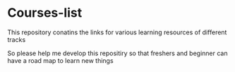 # Courses-list
This repository conatins the links for various learning resources of different tracks

So please help me develop this repositiry 
so that freshers and beginner can have a road map to learn new things 

